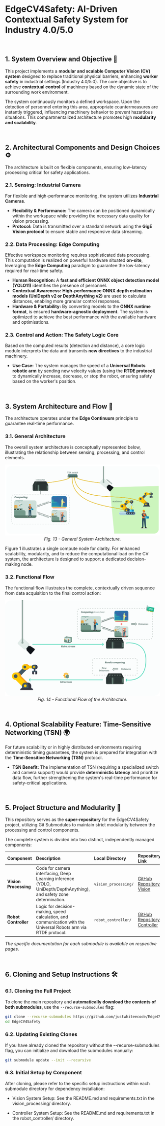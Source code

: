 # EdgeCV4Safety: AI-Driven Contextual Safety System for Industry 4.0/5.0

<br>

## 1. System Overview and Objective 🎯

This project implements a **modular and scalable Computer Vision (CV) system** designed to replace traditional physical barriers, enhancing **worker safety** in industrial settings (Industry 4.0/5.0). The core objective is to achieve **contextual control** of machinery based on the dynamic state of the surrounding work environment.

The system continuously monitors a defined workspace. Upon the detection of personnel entering this area, appropriate countermeasures are instantly triggered, influencing machinery behavior to prevent hazardous situations. This compartmentalized architecture promotes high **modularity and scalability**.


<br>

## 2. Architectural Components and Design Choices ️️⚙

The architecture is built on flexible components, ensuring low-latency processing critical for safety applications.

### 2.1. Sensing: Industrial Camera

For flexible and high-performance monitoring, the system utilizes **Industrial Cameras**.

* **Flexibility & Performance:** The camera can be positioned dynamically within the workspace while providing the necessary data quality for vision processing.
* **Protocol:** Data is transmitted over a standard network using the **GigE Vision protocol** to ensure stable and responsive data streaming.

### 2.2. Data Processing: Edge Computing

Effective workspace monitoring requires sophisticated data processing. This computation is realized on powerful hardware situated **on-site**, leveraging the **Edge Computing** paradigm to guarantee the low-latency required for real-time safety.

* **Human Recognition:** A **fast and efficient ONNX object detection model (YOLO11)** identifies the presence of personnel.
* **Contextual Awareness:** **High-performance ONNX depth estimation models (UniDepth v2 or DepthAnything v2)** are used to calculate distances, enabling more granular control responses.
* **Hardware & Portability:** By converting models to the **ONNX runtime format**, is ensured **hardware-agnostic deployment**. The system is optimized to achieve the best performance with the available hardware and optimisations.

### 2.3. Control and Action: The Safety Logic Core

Based on the computed results (detection and distance), a core logic module interprets the data and transmits **new directives** to the industrial machinery.

* **Use Case:** The system manages the speed of a **Universal Robots robotic arm** by sending new velocity values (using the **RTDE protocol**) to dynamically increase, decrease, or stop the robot, ensuring safety based on the worker's position.


<br>

## 3. System Architecture and Flow 📐

The architecture operates under the **Edge Continuum** principle to guarantee real-time performance.

### 3.1. General Architecture

The overall system architecture is conceptually represented below, illustrating the relationship between sensing, processing, and control elements.

<p align="center">
  <img src="assets/general_architecture.png" alt="General System Architecture Diagram"/>
  <br>
  <i>Fig. 13 - General System Architecture.</i>
</p>
Figure 1 illustrates a single compute node for clarity. For enhanced scalability, modularity, and to reduce the computational load on the CV system, the architecture is designed to support a dedicated decision-making node.

### 3.2. Functional Flow

The functional flow illustrates the complete, contextually driven sequence from data acquisition to the final control action:

<p align="center">
  <img src="assets/flow_pipeline.png" alt="Functional Flow Pipeline"/>
  <br>
  <i>Fig. 14 - Functional Flow of the Architecture.</i>
</p>



<br>

## 4. Optional Scalability Feature: Time-Sensitive Networking (TSN) 🌍

For future scalability or in highly distributed environments requiring deterministic timing guarantees, the system is prepared for integration with the **Time-Sensitive Networking (TSN)** protocol.

* **TSN Benefit:** The implementation of TSN (requiring a specialized switch and camera support) would provide **deterministic latency** and prioritize data flow, further strengthening the system's real-time performance for safety-critical applications.

<br>

## 5. Project Structure and Modularity 📂

This repository serves as the **super-repository** for the EdgeCV4Safety project, utilizing Git Submodules to maintain strict modularity between the processing and control components.

The complete system is divided into two distinct, independently managed components:

| Component | Description | Local Directory | Repository Link |
| :--- | :--- | :--- | :--- |
| **Vision Processing** | Code for camera interfacing, Deep Learning inference (YOLO, UniDepth/DepthAnything), and safety zone determination. | `vision_processing/` | [GitHub Repository: Vision](https://github.com/justwhiteecode/EdgeCV4Safety-Vision) |
| **Robot Controller** | Logic for decision-making, speed calculation, and communication with the Universal Robots arm via RTDE protocol. | `robot_controller/` | [GitHub Repository: Controller](https://github.com/justwhiteecode/EdgeCV4Safety-Controller) |

*The specific documentation for each submodule is available on respective pages.*

<br>

## 6. Cloning and Setup Instructions 🛠

### 6.1. Cloning the Full Project

To clone the main repository and **automatically download the contents of both submodules**, use the `--recurse-submodules` flag:

```bash
git clone --recurse-submodules https://github.com/justwhiteecode/EdgeCV4Safety.git
cd EdgeCV4Safety
```

### 6.2. Updating Existing Clones
If you have already cloned the repository without the --recurse-submodules flag, you can initialize and download the submodules manually:

```bash
git submodule update --init --recursive
```

### 6.3. Initial Setup by Component

After cloning, please refer to the specific setup instructions within each submodule directory for dependency installation:

* Vision System Setup: See the README.md and requirements.txt in the vision_processing/ directory.

* Controller System Setup: See the README.md and requirements.txt in the robot_controller/ directory.
